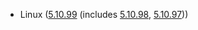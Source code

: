 - Linux ([5.10.99](https://lwn.net/Articles/884109) (includes [5.10.98](https://lwn.net/Articles/883957), [5.10.97](https://lwn.net/Articles/883952)))
